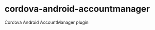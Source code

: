 cordova-android-accountmanager
==============================

Cordova Android AccountManager plugin
